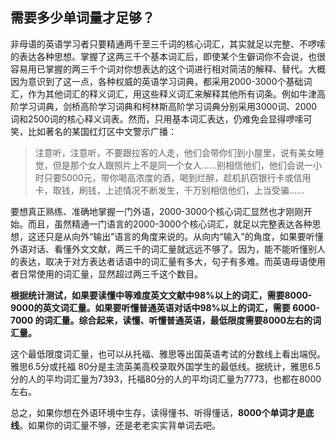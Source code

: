 ## 需要多少单词量才足够？

非母语的英语学习者只要精通两千至三千词的核心词汇，其实就足以完整、不啰嗦的表达各种思想。掌握了这两三千个基本词汇后，即使某个生僻词你不会说，也很容易用已掌握的两三千个词对你想表达的这个词进行相对简洁的解释、替代。大概因为意识到了这一点，各种权威的英语学习词典，都采用2000-3000个基础词汇，作为其他词汇的释义词汇，用这些释义词汇来解释其他所有词条。例如牛津高阶学习词典，剑桥高阶学习词典和柯林斯高阶学习词典分别采用3000词、2000词和2500词的核心释义词表。然而，只用基本词汇表达，仍难免会显得啰嗦可笑，比如著名的某国红灯区中文警示广播：

>注意听，注意听，不要跟拉客的人走，他们会带你们到小屋里，说有美女睡觉，但是那个女人跟照片上不是同一个女人……别相信他们，他们会说一小时只要5000元，带你喝高浓度的酒，喝到烂醉，趁机扒窃银行卡或信用卡，取钱，刷钱，上述情况不断发生，千万别相信他们，上当受骗……

要想真正熟练、准确地掌握一门外语，2000-3000个核心词汇显然也才刚刚开始。而且，虽然精通一门语言的2000-3000个核心词汇，就足以完整表达各种思想，这还只是从向外“输出”语言的角度来说的。从向内“输入”的角度，如果要听懂外语对话、看懂外文文献，两三千的词汇量就远远不够了。因为，能不能听懂别人的表达，取决于对方表达者话语中的词汇量有多大，句子有多难。而英语母语使用者日常使用的词汇量，显然超过两三千这个数目。

**根据统计测试，如果要读懂中等难度英文文献中98%以上的词汇，需要8000-9000的英文词汇量。如果要听懂普通英语对话中98%以上的词汇，需要 6000-7000 的词汇量。综合起来，读懂、听懂普通英语，最低限度需要8000左右的词汇量。**

这个最低限度词汇量，也可以从托福、雅思等出国英语考试的分数线上看出端倪。雅思6.5分或托福 80分是主流英美高校录取外国学生的最低线。据统计，雅思6.5 分的人的平均词汇量为7393，托福80分的人的平均词汇量为7773，也都在8000左右。

总之，如果你想在外语环境中生存，读得懂书、听得懂话，**8000个单词才是底线**。如果你的词汇量不够，还是老老实实背单词去吧。
